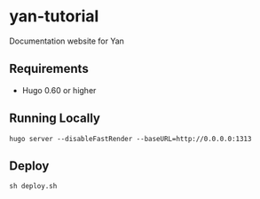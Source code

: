 # yan-tutorial

Documentation website for Yan

## Requirements

- Hugo 0.60 or higher

## Running Locally

```
hugo server --disableFastRender --baseURL=http://0.0.0.0:1313
```

## Deploy

```
sh deploy.sh
```